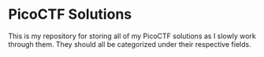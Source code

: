 # PicoCTF Solutions

This is my repository for storing all of my PicoCTF solutions as I slowly work through them. They should all be categorized under their respective fields.
